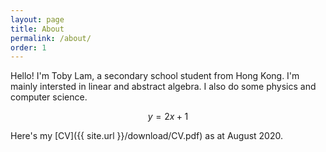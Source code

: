 ```yaml
---
layout: page
title: About
permalink: /about/
order: 1
---
```


Hello! I'm Toby Lam, a secondary school student from Hong Kong. I'm mainly intersted in linear and abstract algebra. I also do some physics and computer science.

$$y = 2x + 1$$

Here's my [CV]({{ site.url }}/download/CV.pdf) as at August 2020. 
